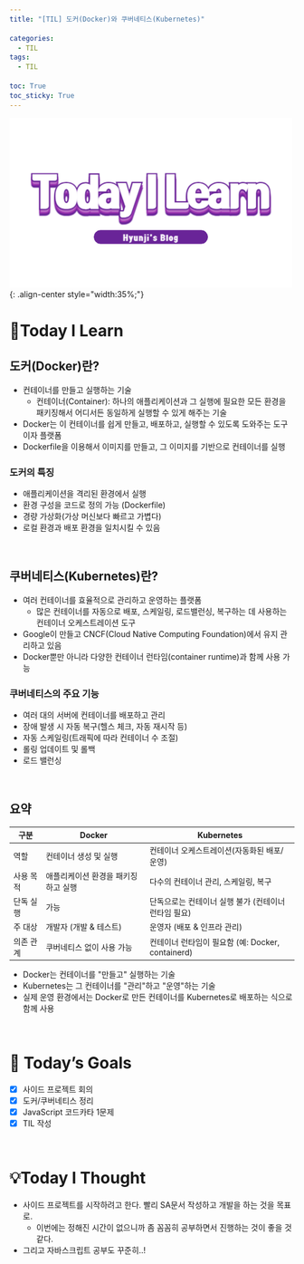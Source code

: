 ```yaml
---
title: "[TIL] 도커(Docker)와 쿠버네티스(Kubernetes)"

categories:
  - TIL
tags:
  - TIL

toc: True
toc_sticky: True
---
```


![TIL](/assets/images/TIL3.png){: .align-center style="width:35%;"}

# 👀Today I Learn

## 도커(Docker)란?

- 컨테이너를 만들고 실행하는 기술
  - 컨테이너(Container): 하나의 애플리케이션과 그 실행에 필요한 모든 환경을 패키징해서 어디서든 동일하게 실행할 수 있게 해주는 기술
- Docker는 이 컨테이너를 쉽게 만들고, 배포하고, 실행할 수 있도록 도와주는 도구이자 플랫폼
- Dockerfile을 이용해서 이미지를 만들고, 그 이미지를 기반으로 컨테이너를 실행

### 도커의 특징

- 애플리케이션을 격리된 환경에서 실행
- 환경 구성을 코드로 정의 가능 (Dockerfile)
- 경량 가상화(가상 머신보다 빠르고 가볍다)
- 로컬 환경과 배포 환경을 일치시킬 수 있음

<br>

## 쿠버네티스(Kubernetes)란?

- 여러 컨테이너를 효율적으로 관리하고 운영하는 플랫폼
  - 많은 컨테이너를 자동으로 배포, 스케일링, 로드밸런싱, 복구하는 데 사용하는 컨테이너 오케스트레이션 도구
- Google이 만들고 CNCF(Cloud Native Computing Foundation)에서 유지 관리하고 있음
- Docker뿐만 아니라 다양한 컨테이너 런타임(container runtime)과 함께 사용 가능

### 쿠버네티스의 주요 기능

- 여러 대의 서버에 컨테이너를 배포하고 관리
- 장애 발생 시 자동 복구(헬스 체크, 자동 재시작 등)
- 자동 스케일링(트래픽에 따라 컨테이너 수 조절)
- 롤링 업데이트 및 롤백
- 로드 밸런싱

<br>

## 요약

| 구분      | Docker                              | Kubernetes                                           |
| --------- | ----------------------------------- | ---------------------------------------------------- |
| 역할      | 컨테이너 생성 및 실행               | 컨테이너 오케스트레이션(자동화된 배포/운영)          |
| 사용 목적 | 애플리케이션 환경을 패키징하고 실행 | 다수의 컨테이너 관리, 스케일링, 복구                 |
| 단독 실행 | 가능                                | 단독으로는 컨테이너 실행 불가 (컨테이너 런타임 필요) |
| 주 대상   | 개발자 (개발 & 테스트)              | 운영자 (배포 & 인프라 관리)                          |
| 의존 관계 | 쿠버네티스 없이 사용 가능           | 컨테이너 런타임이 필요함 (예: Docker, containerd)    |

- Docker는 컨테이너를 "만들고" 실행하는 기술
- Kubernetes는 그 컨테이너를 "관리"하고 "운영"하는 기술
- 실제 운영 환경에서는 Docker로 만든 컨테이너를 Kubernetes로 배포하는 식으로 함께 사용

<br>

# 🎯 Today’s Goals

- [x] 사이드 프로젝트 회의
- [x] 도커/쿠버네티스 정리
- [x] JavaScript 코드카타 1문제
- [x] TIL 작성

<br>

# 💡Today I Thought

- 사이드 프로젝트를 시작하려고 한다. 빨리 SA문서 작성하고 개발을 하는 것을 목표로.
  - 이번에는 정해진 시간이 없으니까 좀 꼼꼼히 공부하면서 진행하는 것이 좋을 것 같다.
- 그리고 자바스크립트 공부도 꾸준히..!
